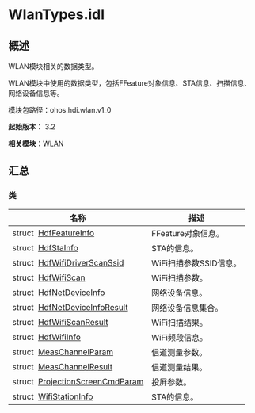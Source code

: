 # WlanTypes.idl


## 概述

WLAN模块相关的数据类型。

WLAN模块中使用的数据类型，包括FFeature对象信息、STA信息、扫描信息、网络设备信息等。

模块包路径：ohos.hdi.wlan.v1_0

**起始版本：** 3.2

**相关模块：**[WLAN](_w_l_a_n_v10.md)


## 汇总


### 类

| 名称 | 描述 | 
| -------- | -------- |
| struct&nbsp;&nbsp;[HdfFeatureInfo](_hdf_feature_info_v10.md) | FFeature对象信息。  | 
| struct&nbsp;&nbsp;[HdfStaInfo](_hdf_sta_info_v10.md) | STA的信息。  | 
| struct&nbsp;&nbsp;[HdfWifiDriverScanSsid](_hdf_wifi_driver_scan_ssid_v10.md) | WiFi扫描参数SSID信息。  | 
| struct&nbsp;&nbsp;[HdfWifiScan](_hdf_wifi_scan_v10.md) | WiFi扫描参数。  | 
| struct&nbsp;&nbsp;[HdfNetDeviceInfo](_hdf_net_device_info_v10.md) | 网络设备信息。  | 
| struct&nbsp;&nbsp;[HdfNetDeviceInfoResult](_hdf_net_device_info_result_v10.md) | 网络设备信息集合。  | 
| struct&nbsp;&nbsp;[HdfWifiScanResult](_hdf_wifi_scan_result_v10.md) | WiFi扫描结果。  | 
| struct&nbsp;&nbsp;[HdfWifiInfo](_hdf_wifi_info_v10.md) | WiFi频段信息。  | 
| struct&nbsp;&nbsp;[MeasChannelParam](_meas_channel_param_v10.md) | 信道测量参数。  | 
| struct&nbsp;&nbsp;[MeasChannelResult](_meas_channel_result_v10.md) | 信道测量结果。  | 
| struct&nbsp;&nbsp;[ProjectionScreenCmdParam](_projection_screen_cmd_param_v10.md) | 投屏参数。  | 
| struct&nbsp;&nbsp;[WifiStationInfo](_wifi_station_info_v10.md) | STA的信息。  | 

